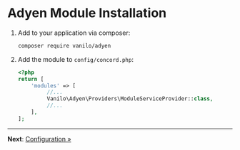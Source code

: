 # Adyen Module Installation

1. Add to your application via composer:
    ```bash
    composer require vanilo/adyen 
    ```
2. Add the module to `config/concord.php`:
    ```php
    <?php
    return [
        'modules' => [
             //...
             Vanilo\Adyen\Providers\ModuleServiceProvider::class,
             //...
        ],
    ]; 
    ```

---

**Next**: [Configuration &raquo;](configuration.md)
